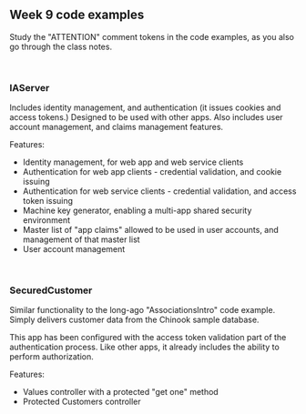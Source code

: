 ## Week 9 code examples

Study the "ATTENTION" comment tokens in the code examples, as you also go through the class notes.  

<br>

### IAServer

Includes identity management, and authentication (it issues cookies and access tokens.) Designed to be used with other apps. Also includes user account management, and claims management features.  

Features:
* Identity management, for web app and web service clients
* Authentication for web app clients - credential validation, and cookie issuing
* Authentication for web service clients - credential validation, and access token issuing
* Machine key generator, enabling a multi-app shared security environment
* Master list of "app claims" allowed to be used in user accounts, and management of that master list
* User account management

<br>

### SecuredCustomer

Similar functionality to the long-ago "AssociationsIntro" code example. Simply delivers customer data from the Chinook sample database.  

This app has been configured with the access token validation part of the authentication process. Like other apps, it already includes the ability to perform authorization.  

Features:
* Values controller with a protected "get one" method
* Protected Customers controller

<br>
